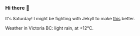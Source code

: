 ### Hi there :wave:

It's Saturday! I might be fighting with Jekyll to make [this](https://swissclubtoronto.ca) better.

Weather in Victoria BC: light rain, at +12°C.
